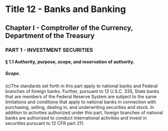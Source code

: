 
# Title 12 - Banks and Banking
## Chapter I - Comptroller of the Currency, Department of the Treasury
### PART 1 - INVESTMENT SECURITIES
#### § 1.1 Authority, purpose, scope, and reservation of authority.
##### Scope.

(c)The standards set forth in this part apply to national banks and Federal branches of foreign banks. Further, pursuant to 12 U.S.C. 335, State banks that are members of the Federal Reserve System are subject to the same limitations and conditions that apply to national banks in connection with purchasing, selling, dealing in, and underwriting securities and stock. In addition to activities authorized under this part, foreign branches of national banks are authorized to conduct international activities and invest in securities pursuant to 12 CFR part 211.
